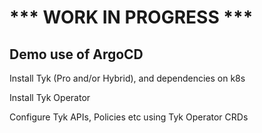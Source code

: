 # *** WORK IN PROGRESS ***

## Demo use of ArgoCD

Install Tyk (Pro and/or Hybrid), and dependencies on k8s

Install Tyk Operator

Configure Tyk APIs, Policies etc using Tyk Operator CRDs
